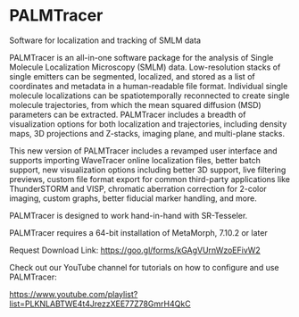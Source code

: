# PALMTracer
Software for localization and tracking of SMLM data

PALMTracer is an all-in-one software package for the analysis of Single Molecule Localization Microscopy (SMLM) data. Low-resolution stacks of single emitters can be segmented, localized, and stored as a list of coordinates and metadata in a human-readable file format. Individual single molecule localizations can be spatiotemporally reconnected to create single molecule trajectories, from which the mean squared diffusion (MSD) parameters can be extracted. PALMTracer includes a breadth of visualization options for both localization and trajectories, including density maps, 3D projections and Z-stacks, imaging plane, and multi-plane stacks.

This new version of PALMTracer includes a revamped user interface and supports importing WaveTracer online localization files, better batch support, new visualization options including better 3D support, live filtering previews, custom file format export for common third-party applications like ThunderSTORM and VISP, chromatic aberration correction for 2-color imaging, custom graphs, better fiducial marker handling, and more.

PALMTracer is designed to work hand-in-hand with SR-Tesseler.

PALMTracer requires a 64-bit installation of MetaMorph, 7.10.2 or later

Request Download Link: https://goo.gl/forms/kGAgVUrnWzoEFivW2

Check out our YouTube channel for tutorials on how to configure and use PALMTracer:

https://www.youtube.com/playlist?list=PLKNLABTWE4t4JrezzXEE77Z78GmrH4QkC
